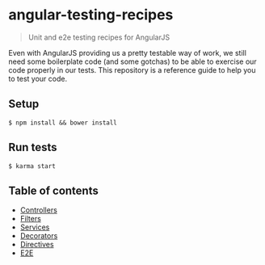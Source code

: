 # angular-testing-recipes
> Unit and e2e testing recipes for AngularJS

Even with AngularJS providing us a pretty testable way of work, we still need some boilerplate code (and some gotchas) to be able to exercise our code properly in our tests. This repository is a reference guide to help you to test your code.

## Setup

```
$ npm install && bower install
```

## Run tests

```
$ karma start
```

## Table of contents

- [Controllers](https://github.com/cironunes/angular-testing-recipes/tree/master/controllers)
- [Filters](https://github.com/cironunes/angular-testing-recipes/tree/master/filters)
- [Services](https://github.com/cironunes/angular-testing-recipes/tree/master/services)
- [Decorators](https://github.com/cironunes/angular-testing-recipes/tree/master/decorators)
- [Directives](https://github.com/cironunes/angular-testing-recipes/tree/master/directives)
- [E2E](https://github.com/cironunes/angular-testing-recipes/tree/master/E2E)
